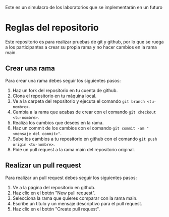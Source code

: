 Este es un simulacro de los laboratorios que se implementarán en un futuro

# Reglas del repositorio

Este repositorio es para realizar pruebas de git y github, por lo que se ruega a los participantes a crear su propia rama y no hacer cambios en la rama main.

## Crear una rama

Para crear una rama debes seguir los siguientes pasos:

1. Haz un fork del repositorio en tu cuenta de github.
2. Clona el repositorio en tu máquina local.
3. Ve a la carpeta del repositorio y ejecuta el comando `git branch <tu-nombre>`.
4. Cambia a la rama que acabas de crear con el comando `git checkout <tu-nombre>`.
5. Realiza los cambios que desees en la rama.
6. Haz un commit de los cambios con el comando `git commit -am "<mensaje del commit>"`.
7. Sube los cambios a tu repositorio en github con el comando `git push origin <tu-nombre>`.
8. Pide un pull request a la rama main del repositorio original.

## Realizar un pull request

Para realizar un pull request debes seguir los siguientes pasos:

1. Ve a la página del repositorio en github.
2. Haz clic en el botón "New pull request".
3. Selecciona la rama que quieres comparar con la rama main.
4. Escribe un título y un mensaje descriptivo para el pull request.
5. Haz clic en el botón "Create pull request".
